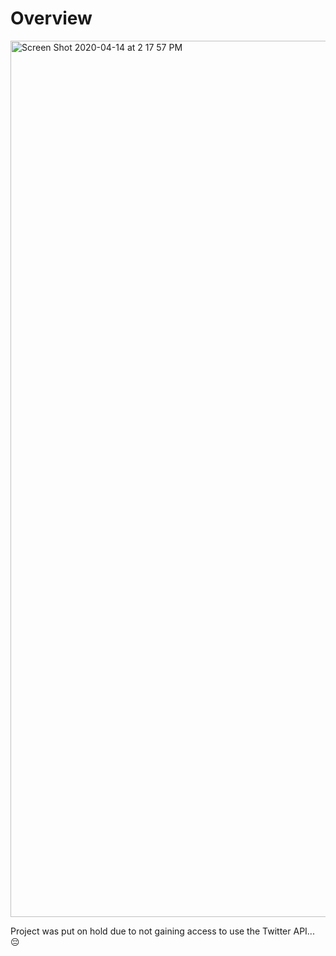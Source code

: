 # Overview

<img width="1402" alt="Screen Shot 2020-04-14 at 2 17 57 PM" src="https://user-images.githubusercontent.com/27719824/79270179-e0afde80-7e5a-11ea-88d6-e2f48bcda171.png">


 Project was put on hold due to not gaining access to use the Twitter API... 😔
